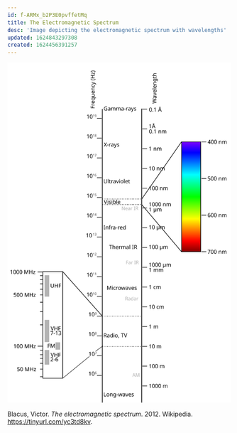 ```yaml
---
id: f-ARMx_b2P3E0pvffetMq
title: The Electromagnetic Spectrum
desc: 'Image depicting the electromagnetic spectrum with wavelengths'
updated: 1624843297308
created: 1624456391257
---
```


![Electromagnetic spectrum](assets/images/color-electromagnetic-spectrum.svg)
<figcaption>
Blacus,  Victor. <i>The electromagnetic spectrum</i>. 2012. Wikipedia. <a href="https://tinyurl.com/yc3td8kv">https://tinyurl.com/yc3td8kv</a>.
</figcaption>